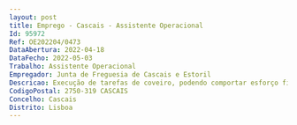 ```yaml
--- 
layout: post
title: Emprego - Cascais - Assistente Operacional
Id: 95972
Ref: OE202204/0473
DataAbertura: 2022-04-18
DataFecho: 2022-05-03
Trabalho: Assistente Operacional
Empregador: Junta de Freguesia de Cascais e Estoril
Descricao: Execução de tarefas de coveiro, podendo comportar esforço físico, responsabilidade pelos equipamentos sob sua guarda e pela sua correta utilização, assegurar os serviços cemiteriais (nomeadamente procedendo à abertura de covas, inumação, de exumação e de preparação de restos mortais para transladação), manusear equipamentos, ferramentas e utensílios manuais ou elétricos, necessários à execução dos trabalhos e proceder à sua arrumação e limpeza
CodigoPostal: 2750-319 CASCAIS
Concelho: Cascais
Distrito: Lisboa
--- 
```

